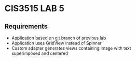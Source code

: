 # CIS3515 LAB 5

## Requirements

* Application based on git branch of previous lab
* Application uses GridView instead of Spinner
* Custom adapter generates views containing image with text superimposed and centered
